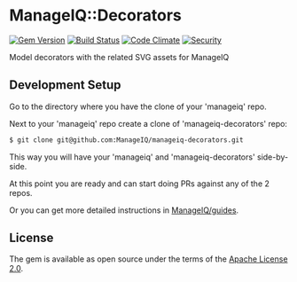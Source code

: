 # ManageIQ::Decorators

[![Gem Version](https://badge.fury.io/rb/manageiq-decorators.svg)](http://badge.fury.io/rb/manageiq-decorators)
[![Build Status](https://travis-ci.org/ManageIQ/manageiq-decorators.svg)](https://travis-ci.org/ManageIQ/manageiq-decorators)
[![Code Climate](https://codeclimate.com/github/ManageIQ/manageiq-decorators.svg)](https://codeclimate.com/github/ManageIQ/manageiq-decorators)
[![Security](https://hakiri.io/github/ManageIQ/manageiq-decorators/master.svg)](https://hakiri.io/github/ManageIQ/manageiq-decorators/master)

Model decorators with the related SVG assets for ManageIQ

## Development Setup

Go to the directory where you have the clone of your 'manageiq' repo.

Next to your 'manageiq' repo create a clone of 'manageiq-decorators' repo:

```bash
$ git clone git@github.com:ManageIQ/manageiq-decorators.git
```

This way you will have your 'manageiq' and 'manageiq-decorators' side-by-side.

At this point you are ready and can start doing PRs against any of the 2 repos.

Or you can get more detailed instructions in [ManageIQ/guides](https://github.com/ManageIQ/guides/blob/master/developer_setup/plugins.md).

## License

The gem is available as open source under the terms of the [Apache License 2.0](https://opensource.org/licenses/apache-2.0).
